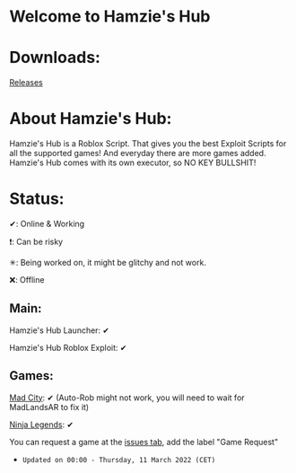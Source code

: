 # Welcome to Hamzie's Hub

# Downloads:

[Releases](https://github.com/Hamziee/Hamzies-Hub/releases)

# About Hamzie's Hub:

Hamzie's Hub is a Roblox Script. That gives you the best Exploit Scripts for all the supported games! And everyday there are more games added. Hamzie's Hub comes with its own executor, so NO KEY BULLSHIT!

# Status:
>
✔: Online & Working
>
❗: Can be risky
>
✳: Being worked on, it might be glitchy and not work.
>
❌: Offline

## Main:
>
Hamzie's Hub Launcher: ✔
>
Hamzie's Hub Roblox Exploit: ✔

## Games:
>
[Mad City](https://www.roblox.com/games/1224212277/Mad-City): ✔ (Auto-Rob might not work, you will need to wait for MadLandsAR to fix it)
>
[Ninja Legends](https://www.roblox.com/games/3956818381/Ninja-Legends): ✔
>
You can request a game at the [issues tab](https://github.com/Hamziee/Hamzies-Hub/issues), add the label "Game Request"
>
* `Updated on 00:00 - Thursday, 11 March 2022 (CET)`


